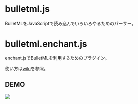 bulletml.js
===========

BulletMLをJavaScriptで読み込んでいろいろやるためのパーサー。

bulletml.enchant.js
===================

enchant.jsでBulletMLを利用するためのプラグイン。

使い方は[wiki](https://github.com/daishihmr/bulletml.js/wiki)を参照。

DEMO
----

<a href="http://9leap.net/games/2877/"><img src="http://9leap.net/screenshots//140x140/2877_140"/></a>
